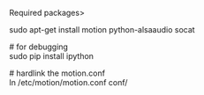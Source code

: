 Required packages>

sudo apt-get install motion python-alsaaudio socat

\# for debugging  
sudo pip install ipython


\# hardlink the motion.conf  
ln /etc/motion/motion.conf conf/


